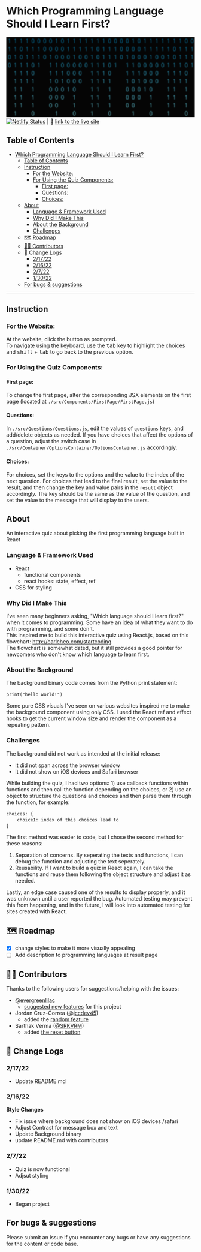 # Which Programming Language Should I Learn First?
![Header](./readme/whichtolearn-header.png)
[![Netlify Status](https://api.netlify.com/api/v1/badges/bf1f9fda-8204-4725-b66a-012c2d7a0cfa/deploy-status)](https://app.netlify.com/sites/first-programming-language/deploys) | 🔗 [link to the live site](https://first-programming-language.netlify.app/)

## Table of Contents
- [Which Programming Language Should I Learn First?](#which-programming-language-should-i-learn-first)
  - [Table of Contents](#table-of-contents)
  - [Instruction](#instruction)
    - [For the Website:](#for-the-website)
    - [For Using the Quiz Components:](#for-using-the-quiz-components)
      - [First page:](#first-page)
      - [Questions:](#questions)
      - [Choices:](#choices)
  - [About](#about)
    - [Language & Framework Used](#language--framework-used)
    - [Why Did I Make This](#why-did-i-make-this)
    - [About the Background](#about-the-background)
    - [Challenges](#challenges)
  - [🗺 Roadmap](#-roadmap)
  - [👷‍♂️ Contributors](#️-contributors)
  - [📃 Change Logs](#-change-logs)
    - [2/17/22](#21722)
    - [2/16/22](#21622)
    - [2/7/22](#2722)
    - [1/30/22](#13022)
  - [For bugs & suggestions](#for-bugs--suggestions)

<hr />

## Instruction
### For the Website:
At the website, click the button as prompted.  
To navigate using the keyboard, use the <kbd>tab</kbd> key to highlight the choices and <kbd>shift</kbd> + <kbd>tab</kbd> to go back to the previous option.

### For Using the Quiz Components:
#### First page:
To change the first page, alter the corresponding JSX elements on the first page (located at `./src/Components/FirstPage/FirstPage.js`) 

#### Questions:  
In `./src/Questions/Questions.js`, edit the values of `questions` keys, and add/delete objects as needed. If you have choices that affect the options of a question, adjust the switch case in `./src/Container/OptionsContainer/OptionsContainer.js` accordingly.

#### Choices: 
For choices, set the keys to the options and the value to the index of the next question. For choices that lead to the final result, set the value to the result, and then change the key and value pairs in the `result` object accordingly. The key should be the same as the value of the question, and set the value to the message that will display to the users.

## About
An interactive quiz about picking the first programming language built in React 

### Language & Framework Used
+ React
  + functional components
  + react hooks: state, effect, ref
+ CSS for styling

### Why Did I Make This
I've seen many beginners asking, "Which language should I learn first?" when it comes to programming. Some have an idea of what they want to do with programming, and some don't.  
This inspired me to build this interactive quiz using React.js, based on this flowchart: http://carlcheo.com/startcoding.  
The flowchart is somewhat dated, but it still provides a good pointer for newcomers who don't know which language to learn first.  

### About the Background
The background binary code comes from the Python print statement:  

    print("hello world!")

Some pure CSS visuals I've seen on various websites inspired me to make the background component using only CSS. I used the React ref and effect hooks to get the current window size and render the component as a repeating pattern.

### Challenges
The background did not work as intended at the initial release: 
- It did not span across the browser window
- It did not show on iOS devices and Safari browser
  
While building the quiz, I had two options: 1) use callback functions within functions and then call the function depending on the choices, or 2) use an object to structure the questions and choices and then parse them through the function, for example:

    choices: {
        choice1: index of this choices lead to
    }

The first method was easier to code, but I chose the second method for these reasons:
1. Separation of concerns. By seperating the texts and functions, I can debug the function and adjusting the text seperately.
2. Reusability. If I want to build a quiz in React again, I can take the functions and reuse them following the object structure and adjust it as needed.

Lastly, an edge case caused one of the results to display properly, and it was unknown until a user reported the bug. Automated testing may prevent this from happening, and in the future, I will look into automated testing for sites created with React.

## 🗺 Roadmap
- [x] change styles to make it more visually appealing
- [ ] Add description to programming languages at result page

## 👷‍♂️ Contributors
Thanks to the following users for suggestions/helping with the issues:
+ [@evergreenlilac](https://github.com/evergreenlilac)
  + [suggested new features](https://github.com/yingmo55/which-language-first/issues?q=is%3Aissue+author%3Aevergreenlilac) for this project
+ Jordan Cruz-Correa ([@jccdev45](https://github.com/jccdev45))
  + added the [random feature](https://github.com/yingmo55/which-language-first/issues/6)
+ Sarthak Verma ([@SRKVRM](https://github.com/SRKVRM))
  +  added [the reset button](https://github.com/yingmo55/which-language-first/issues/5)

## 📃 Change Logs
### 2/17/22
+ Update README.md

### 2/16/22
**Style Changes**  
+ Fix issue where background does not show on iOS devices /safari
+ Adjust Contrast for message box and text
+ Update Background binary
+ update README.md with contributors

### 2/7/22
+ Quiz is now functional
+ Adjsut styling
 
### 1/30/22
+ Began project

## For bugs & suggestions
Please submit an issue if you encounter any bugs or have any suggestions for the content or code base.